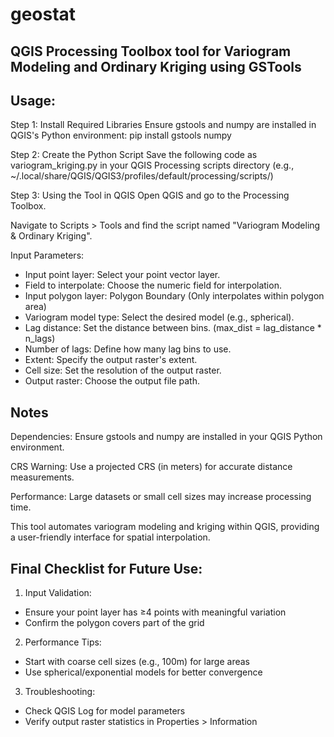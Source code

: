 # geostat
QGIS Processing Toolbox tool for Variogram Modeling and Ordinary Kriging using GSTools
---
## Usage:

Step 1: Install Required Libraries
Ensure gstools and numpy are installed in QGIS's Python environment:
pip install gstools numpy

Step 2: Create the Python Script
Save the following code as variogram_kriging.py in your QGIS Processing scripts directory (e.g., ~/.local/share/QGIS/QGIS3/profiles/default/processing/scripts/)

Step 3: Using the Tool in QGIS
Open QGIS and go to the Processing Toolbox.

Navigate to Scripts > Tools and find the script named "Variogram Modeling & Ordinary Kriging".

Input Parameters:

- Input point layer: Select your point vector layer.
- Field to interpolate: Choose the numeric field for interpolation.
- Input polygon layer: Polygon Boundary (Only interpolates within polygon area)
- Variogram model type: Select the desired model (e.g., spherical).
- Lag distance: Set the distance between bins. (max_dist = lag_distance * n_lags)
- Number of lags: Define how many lag bins to use.
- Extent: Specify the output raster's extent.
- Cell size: Set the resolution of the output raster.
- Output raster: Choose the output file path.

## Notes
Dependencies: Ensure gstools and numpy are installed in your QGIS Python environment.

CRS Warning: Use a projected CRS (in meters) for accurate distance measurements.

Performance: Large datasets or small cell sizes may increase processing time.

This tool automates variogram modeling and kriging within QGIS, providing a user-friendly interface for spatial interpolation.

## Final Checklist for Future Use:
1. Input Validation:
 - Ensure your point layer has ≥4 points with meaningful variation
 - Confirm the polygon covers part of the grid
2. Performance Tips:
 - Start with coarse cell sizes (e.g., 100m) for large areas
 - Use spherical/exponential models for better convergence
3. Troubleshooting:
 - Check QGIS Log for model parameters
 - Verify output raster statistics in Properties > Information
